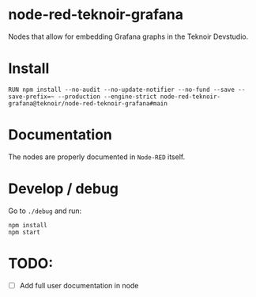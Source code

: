 # node-red-teknoir-grafana
Nodes that allow for embedding Grafana graphs in the Teknoir Devstudio.

# Install
```
RUN npm install --no-audit --no-update-notifier --no-fund --save --save-prefix=~ --production --engine-strict node-red-teknoir-grafana@teknoir/node-red-teknoir-grafana#main
```

# Documentation
The nodes are properly documented in `Node-RED` itself. 

# Develop / debug
Go to `./debug` and run:
```
npm install
npm start
```

# TODO:
- [ ] Add full user documentation in node
